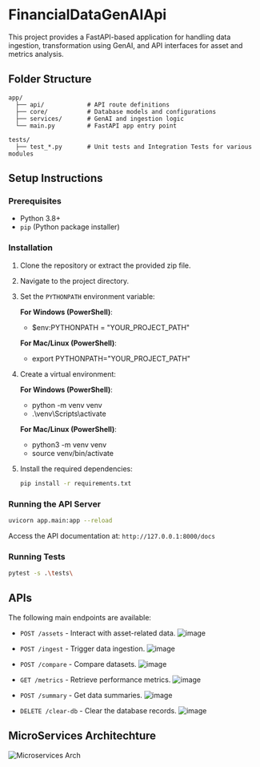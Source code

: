 # FinancialDataGenAIApi

This project provides a FastAPI-based application for handling data ingestion, transformation using GenAI, and API interfaces for asset and metrics analysis.

## Folder Structure

```
app/
  ├── api/            # API route definitions
  ├── core/           # Database models and configurations
  ├── services/       # GenAI and ingestion logic
  └── main.py         # FastAPI app entry point

tests/
  ├── test_*.py       # Unit tests and Integration Tests for various modules
```

## Setup Instructions

### Prerequisites

- Python 3.8+
- `pip` (Python package installer)

### Installation

1. Clone the repository or extract the provided zip file.
2. Navigate to the project directory.

3. Set the `PYTHONPATH` environment variable:

   **For Windows (PowerShell)**:
   - $env:PYTHONPATH = "YOUR_PROJECT_PATH"

    **For Mac/Linux (PowerShell)**:
   - export PYTHONPATH="YOUR_PROJECT_PATH"

4. Create a virtual environment:

   **For Windows (PowerShell)**:
   - python -m venv venv
   - .\venv\Scripts\activate

    **For Mac/Linux (PowerShell)**:
    - python3 -m venv venv
    - source venv/bin/activate


5. Install the required dependencies:

   ```bash
   pip install -r requirements.txt
   ```

### Running the API Server

```bash
uvicorn app.main:app --reload
```

Access the API documentation at: `http://127.0.0.1:8000/docs`

### Running Tests

```bash
pytest -s .\tests\
```

## APIs

The following main endpoints are available:

- `POST /assets` - Interact with asset-related data.
  ![image](https://github.com/user-attachments/assets/75e3db11-1c8c-44fa-b636-f907b5d99284)

- `POST /ingest` - Trigger data ingestion.
   ![image](https://github.com/user-attachments/assets/0777ef41-efa8-444e-b717-698ec661b514)

- `POST /compare` - Compare datasets.
  ![image](https://github.com/user-attachments/assets/9691d955-2e37-4ece-b152-4d54b0a6c1b6)

- `GET /metrics` - Retrieve performance metrics.
 ![image](https://github.com/user-attachments/assets/f7cd31e4-1273-4f04-bc86-23e4a056088e)

- `POST /summary` - Get data summaries.
  ![image](https://github.com/user-attachments/assets/533c191c-4241-4aa0-b3d4-b756a60add08)

- `DELETE /clear-db` - Clear the database records.
  ![image](https://github.com/user-attachments/assets/52bc2010-a180-4239-9c88-c1425b9b9616)


## MicroServices Architechture

![Microservices Arch](https://github.com/user-attachments/assets/24a54b0e-f61b-4bc9-a148-968a8e4bcb73)

